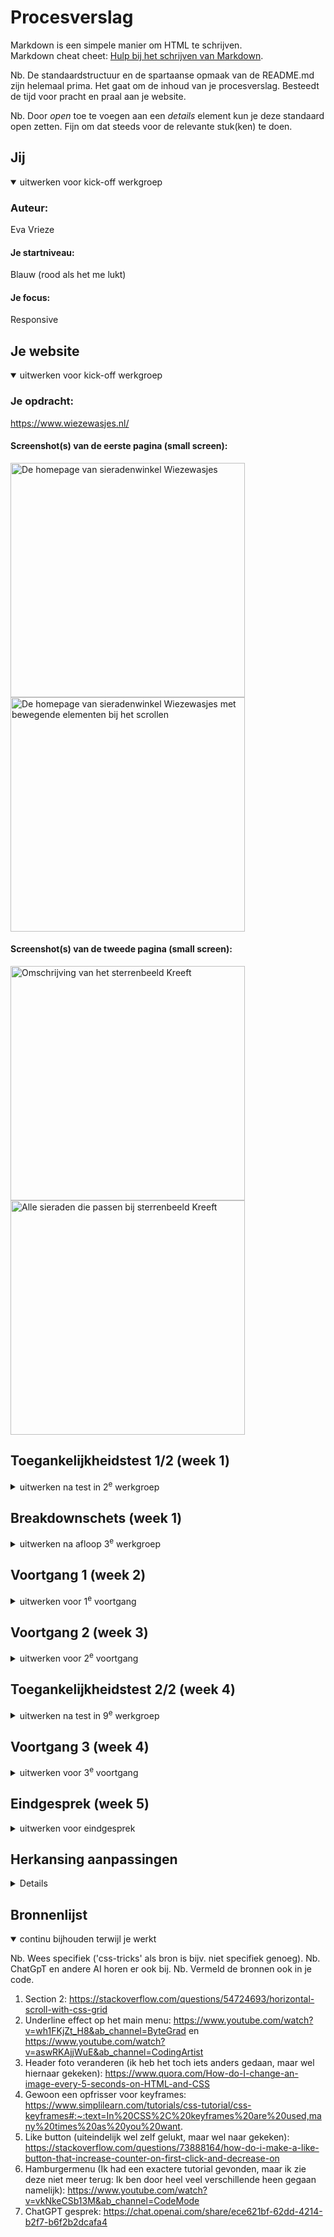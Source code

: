 # Procesverslag
Markdown is een simpele manier om HTML te schrijven.  
Markdown cheat cheet: [Hulp bij het schrijven van Markdown](https://github.com/adam-p/markdown-here/wiki/Markdown-Cheatsheet).

Nb. De standaardstructuur en de spartaanse opmaak van de README.md zijn helemaal prima. Het gaat om de inhoud van je procesverslag. Besteedt de tijd voor pracht en praal aan je website.

Nb. Door *open* toe te voegen aan een *details* element kun je deze standaard open zetten. Fijn om dat steeds voor de relevante stuk(ken) te doen.





## Jij

<details open>
  <summary>uitwerken voor kick-off werkgroep</summary>

  ### Auteur:
  Eva Vrieze

  #### Je startniveau:
  Blauw (rood als het me lukt)

  #### Je focus:
  Responsive
 
</details>





## Je website

<details open>
  <summary>uitwerken voor kick-off werkgroep</summary>

  ### Je opdracht:
  https://www.wiezewasjes.nl/

  #### Screenshot(s) van de eerste pagina (small screen): 
  <img src="readme-images/pag1sc1.jpeg" width="375px" alt="De homepage van sieradenwinkel Wiezewasjes">
  <img src="readme-images/pag1sc2.jpeg" width="375px" alt="De homepage van sieradenwinkel Wiezewasjes met bewegende elementen bij het scrollen">

  #### Screenshot(s) van de tweede pagina (small screen):
  <img src="readme-images/pag2sc1.jpeg" width="375px" alt="Omschrijving van het sterrenbeeld Kreeft">
  <img src="readme-images/pag2sc2.jpeg" width="375px" alt="Alle sieraden die passen bij sterrenbeeld Kreeft">
 
</details>



## Toegankelijkheidstest 1/2 (week 1)

<details>
  <summary>uitwerken na test in 2<sup>e</sup> werkgroep</summary>

  ### Bevindingen
  Lijst met je bevindingen die in de test naar voren kwamen:

- Ontzettend veel errors en warnings (300+).
- Code werkt ondanks de errors en warnings wel.
- De site is helemaal niet semantisch correct opgebouwd. Ik ga mijn best doen om dat wel te doen. 
- Deze website is gemaakt met shopify. 
- De website bevat veel decoraties die tijdens het scrollen in beeld komen. 
- Website is best responsive, je ziet plaatjes veranderen van plaats wanneer je telefoon gebruikt en dat is een fijnere ervaring.
- Er heerst goed contrast op de pagina, dus het is prettig leesbaar.

(De tweede toegankelijkheidstest is grotendeels ook gedaan, zie pdf in het zipje)
</details>



## Breakdownschets (week 1)

<details>
  <summary>uitwerken na afloop 3<sup>e</sup> werkgroep</summary>

  ### de hele pagina: 
  Dit was de gehele pagina. De pagina bestaat heeft een navigatie met een submenu dat uitklapt bij de hover. 
  
  <img src="readme-images/breakdownschets.jpeg" width="375px" alt="breakdown van de hele pagina">

  ### dynamisch deel (bijv menu): 
  Ook is er een hamburger menu op een klein formaat (zoals telefoon). Andere onderdelen verdwijnen dan. Ik zal dus veel gebruik moeten maken van, denk ik, display none.

  ### wellicht nog een dynamisch deel (bijv filter): 
  Er zijn meerdere kleine animaties op de website, zoals bijvoorbeeld bij het onderdeel 'Vind je nieuwe lievelings'.

</details>





## Voortgang 1 (week 2)

<details>
  <summary>uitwerken voor 1<sup>e</sup> voortgang</summary>

  ### Stand van zaken
  Ik heb een beginnetje van de website opgezet. Ik moest even inkomen. Ik had wel eerder met flexbox gewerkt maar Grid niet. In theorie snap ik het wel maar in de praktijk vind ik het nog lastig om toe te passen.

<img src="readme-images/screenshotprogress.png" width="375px" alt="progres tot nu toe">
<img src="readme-images/screenshotprogress2.png" width="375px" alt="progres tot nu toe">



  ### Agenda voor meeting
 Er is geen Agenda gemaakt voor de Meeting. Wel heb ik met Marten gesproken over wat ik nog moest aanpassen.

  ### Verslag van meeting
  hier na afloop snel de uitkomsten van de meeting vastleggen

  - Ik moet vooral letten op hoe ik de items aanspreek. 
  - Geen Divs/classes/Ids
  - Gebruik ook eens grid ipv flexbox
  
  Ik had een hoop werk te doen, want in principe had ik de opdracht een beetje verkeerd begrijpen. De noodzaak van het gebruiken van bestaande veelvoorkomende HTML5-semantische elementen was nog niet doorgedrongen. Ik zal dit aanpassen in de komende weken.
  
  Het belangrijkste deze week is dat ik elementen juist aanspreek en niet onnodig div's, classes en id's gebruik.

</details>






## Voortgang 2 (week 3)

<details>
  <summary>uitwerken voor 2<sup>e</sup> voortgang</summary>

  ### Stand van zaken
  Het lukte mij niet om bolletjes te plaatsen bovenop een foto. Deze bolletjes hebben een transparante overlay die bewegen. Het lukt me maar niet om deze responsive te krijgen. Ook wil ik weten of nu mijn website semantisch correct is en of ik de juiste items aanspreek in mijn css.

  Het is gelukt om op een semantische manier code te schrijven. 


  ### Agenda voor meeting
  Mijn vraag was vooral of mijn html nu semantisch correct is, zodat ik weet dat ik op de goede weg ben. 

  ### Verslag van meeting
  Hier na afloop snel de uitkomsten van de meeting vastleggen
  Ik spreek nu mijn items juist aan. Echter heb ik nog veel te doen; ik loop hierdoor een beetje achter. Verder is het het plan om de website verder responsive te maken en een micro animatie toe te voegen. Dit kan bijvoorbeeld door een hartje te kunnen geven aan een element, wat een microanimatie veroorzaakt op de pagina. 



</details>





## Toegankelijkheidstest 2/2 (week 4)

<details>
  <summary>uitwerken na test in 9<sup>e</sup> werkgroep</summary>

  ### Bevindingen
  Lijst met je bevindingen die in de test naar voren kwamen (geef ook aan wat er verbeterd is):
  - Ik heb een paar warnings, dat komt omdat ik niet overal een alt heb had staan. 
  - Mijn H1 had ik bijvoorbeeld op display: none; staan, omdat ik een H1 op de pagina moest hebben maar deze niet zichtbaar wilde. 
  Dat bleek niet de juiste manier van werken te zijn dus ik heb dit aangepast naar een .sr-only class.
- Alt tags bij alle images nodig.


</details>





## Voortgang 3 (week 4)

<details>
  <summary>uitwerken voor 3<sup>e</sup> voortgang</summary>

  ### Stand van zaken
  Ik dacht grid goed te begrijpen maar ik loop soms toch tegen dingen aan: Ik probeer eigenlijk vanalles 'as I go' en kijk ook tutorials, maar het klikt nog niet echt.

  *Toevoeging:
  Deze week struggelde ik een beetje met code, het lukte mij niet om de puntjes op de 'i' te zetten en ging er dus eigenlijk al vanuit dat ik moest herkansen. 


  ### Agenda voor meeting
  Geen agenda toendertijd gemaakt.


  ### Verslag van meeting
  hier na afloop snel de uitkomsten van de meeting vastleggen

  - Ik had niet zoveel, maar wat ik had was wel goed. 
  - Probeer het responsive te maken
  - Probeer een microanimatie toe te voegen

</details>





## Eindgesprek (week 5)

<details>
  <summary>uitwerken voor eindgesprek</summary>

  ### Je uitkomst - karakteristiek screenshots:
  <img src="readme-images/overlay.png" width="375px" alt="Overlay van bolletjes bovenop een plaatje">
<img src="readme-images/gridgebruiken.png" width="375px" alt="Redelijk responsive grid met mediaqueries">
<img src="readme-images/gridgebruiken.png" width="375px" alt="Redelijk responsive grid met mediaqueries">
<img src="readme-images/screenshotwebsite.png" width="375px" alt="Mijn website lijkt op deze screenshot al best veel op die van Wiezewasjes">


  ### Dit ging goed/Heb ik geleerd: 
  Uiteraard gewone html en gewone css opzetten ging best goed. Ik vond het gebruik van var super handig, omdat je op die manier css heel snel bij verschillende onderdelen kunt toepassen. Ook heb ik geleerd en beseft hoe belangrijk is dat we rekening houden met slechtzienden (en slechthorenden en minderbeperkten)



  ### Dit was lastig/Is niet gelukt:
  Ik heb niet te weinig tijd gehad, maar vanwege een vervelende (opstapeling) van gebeurtenissen had ik eigenlijk geen zin (of eigenlijk: de energie niet) meer om te leren. Ik wil heel graag goed worden hierin en hoop een mooie comeback te maken tijdens de herkansing. Wat is super lastig vond en vind is leren hoe grid werkt: soms denk ik het een beetje te snappen en soms niet. Javascript blijft ook nieuw voor me. *Update na eindgesprek: Ik heb het idee dat ik beiden inmiddels beter begrijp! 

</details>


## Herkansing aanpassingen 

<details>

## Wat was mijn feedback?
Helaas, ik heb het vak niet gehaald. Wel kreeg ik duidelijk te horen wat ik nog moest aanpassen voor een voldoende:
- Werk je verslag bij
- Valideer je website door middel van de validator
- Voeg een micro animatie toe (door bijvoorbeeld een hartje te kunnen geven aan een item)
- Verander 'display: none' aspecten naar een screenreader only class.
- Geef alle a's een alt tag
- Werk verder aan de responsiveness van je website.

### Wat heb ik allemaal gedaan?: 

(Ik heb met de studentenassistente gebeld om kleine issues die ik niet zo snel zag uit te pluizen.)

- UNDERLINE

Ik heb een leuke onderline gecreëerd voor het menu, omdat de echte website dit ook heeft. Dit heb ik gedaan door een tutorial te volgen, maar ik begreep wel wat er gebeurde en paste dit aan naar mijn eigen voorkeuren. Als het ware voeg je een leeg stukje toe (content: '';) dat je relative maakt aan de link zelf, door deze vervolgens te positioneren op de juiste plek, een transition toe te voegen en een opacity van 0 naar 1 krijg je een leuk effect. Deze truc ga ik toevoegen aan mijn eigen portfolio website!

- HAMBURGERMENU

Ik heb nu bij een kleiner formaat scherm een hamburger menu. Dat was opzich redelijk te doen via een @media, het duurde iets langer om door te krijgen hoe ik er nou precies voor zorg dat het hamburgermenu daadwerkelijk uitschuift wanneer ik op het hamburgermenu Icon klik. Dat bleek, na even googlen en youtuber, makkelijker zijn dan ik dacht. Je plaatst het menu als het ware standaard 'uit beeld' door een positie -300px (of iets in die richting) te geven en zegt, door middel van JS, dat wanneer er geklikt wordt deze positionering van -300px verandert naar 0. 

- SUBMENU

Ik heb een submenu gecreëerd. Wel met behulp van ChatGPT, omdat ik javascript soms nog moeilijk vind (Het is vrij nieuw voor me, vergeleken met enkél HTML & CSS). Met alleen :hover display: block kwam ik er niet uit. Ik zal de volledige tekst in de bronnenlijst plaatsen. Ik begrijp in grove lijnen wel wat er gebeurd. Het maakt een event aan (mouseover, dus eigenlijk 'hover'), indien de link inderdaad gehoverd is (dus = true) dan laat je het submenu zien. Ik had gevraagd aan ChatGPT of er een kleine delay op kon, want het viel me op dat ik zodra ik met mijn muis de link dus verlaatte, dat het submenu direct verdween, terwijl ik natuurlijk wel even de tijd wil hebben om daadwerkelijk met mijn muis ook naar het submenu te gaan. Zodra ik dan hover over het submenu, moest het submenu ook blijven staan. Best ingewikkeld bleek, daarom dat toen toch maar de hulplijn had ingeschakeld. 

- RESPONSIVENESS

Ik heb extra @media's aangemaakt om de website meer responsive te maken. Ook heb ik gemerkt dat er soms een tussenfase is, hier heb ik ook geprobeerd rekening mee te houden. Het is eigenlijk heel veel heen en terug gaan, de browser kleiner maken, ect. Werkte iets niet of zag iets er opeens minder mooi uit, dan inspecteerde en editte ik de pagina vanuit daar om te kijken waar het probleem lag. 

- INTERACTIEVE MICRO-ANIMATIE

Ik heb een micro animatie toegevoegd, je kunt nu het hartje aanklikken om je wenslijst te vullen. 
Allereerst moest ik daarvoor een hartje toevoegen aan de artikelen, dit heb ik met flex gedaan maar als ik terugkijk had ik dit, met de kennis die ik heb opgedaan, ook met grid kunnen doen. Toen het hartje eenmaal stond en het (0) stukje ook onderdeel was van de nav, kon ik aan de slag. Ik moest wel even het internet doorzoeken voor antwoorden, maar gelukkig had ik ook al iets vergelijkbaars gedaan bij programmeren vorig jaar. Toen had ik een dress-up game gemaakt, waarbij ik door op items in de kast te klikken het poppetje kon aankleden. Daardoor kwam mijn geheugen ook weer een beetje naar boven; ik moest een event aanmaken bij het klikken op het hartje, wat vervolgens zegt: Als het op het hartje klikt en deze is al aangeklikt (en heeft dus de class), verwijder dan de class en laat de teller naar beneden gaan. Als je op het hartje klikt en deze is nog niét aangeklikt (en heeft dus níet de class ik_ben_aangeklikt) dan geef deze de class ik_ben_aangeklikt en gaat de teller omhoog. 

- Kleine overige animaties

Kleine andere animaties zijn de hero image en de bolletjes bovenop de foto die nu animeren. Dat laatste was nog moeilijker dan gedacht, ik was ontzettend aan het struggles wat betreft de list items die de bolletjes maken. Heel lang bleven ze allebei een opacity hebben van 50%... 

- FOOTER

De footer is inmiddels ook bijgewerkt. Ik heb het grid iets aangepast waardoor de eerst fr iets meer ruimte opneemt voor de tekst. Ook deze heeft @media's zodat het lekker responsive werkt.

Verder heb ik door de gehele pagina ook iets meer extra content toegevoegd. Eerder was er ook een announcement in de header, maar de website heeft deze inmiddels offline gehaald omdat de oktoberactie niet meer geldig is. Deze heb ik toen maar even hidden geplaatst. Ook besloten ze even op het laatste moment nog een extra sectie toe te voegen... deze heb ik daarom ook niet verwerkt in het eindresultaat.

</details>

## Bronnenlijst

<details open>
  <summary>continu bijhouden terwijl je werkt</summary>

  Nb. Wees specifiek ('css-tricks' als bron is bijv. niet specifiek genoeg). 
  Nb. ChatGpT en andere AI horen er ook bij.
  Nb. Vermeld de bronnen ook in je code.

  1. Section 2: https://stackoverflow.com/questions/54724693/horizontal-scroll-with-css-grid
  2. Underline effect op het main menu: https://www.youtube.com/watch?v=wh1FKjZt_H8&ab_channel=ByteGrad en https://www.youtube.com/watch?v=aswRKAjjWuE&ab_channel=CodingArtist
  3. Header foto veranderen (ik heb het toch iets anders gedaan, maar wel hiernaar gekeken): https://www.quora.com/How-do-I-change-an-image-every-5-seconds-on-HTML-and-CSS
  4. Gewoon een opfrisser voor keyframes: https://www.simplilearn.com/tutorials/css-tutorial/css-keyframes#:~:text=In%20CSS%2C%20keyframes%20are%20used,many%20times%20as%20you%20want.
  5. Like button (uiteindelijk wel zelf gelukt, maar wel naar gekeken): https://stackoverflow.com/questions/73888164/how-do-i-make-a-like-button-that-increase-counter-on-first-click-and-decrease-on
  6. Hamburgermenu (Ik had een exactere tutorial gevonden, maar ik zie deze niet meer terug: Ik ben door heel veel verschillende heen gegaan namelijk): https://www.youtube.com/watch?v=vkNkeCSb13M&ab_channel=CodeMode
  7. ChatGPT gesprek: https://chat.openai.com/share/ece621bf-62dd-4214-b2f7-b6f2b2dcafa4




</details>
